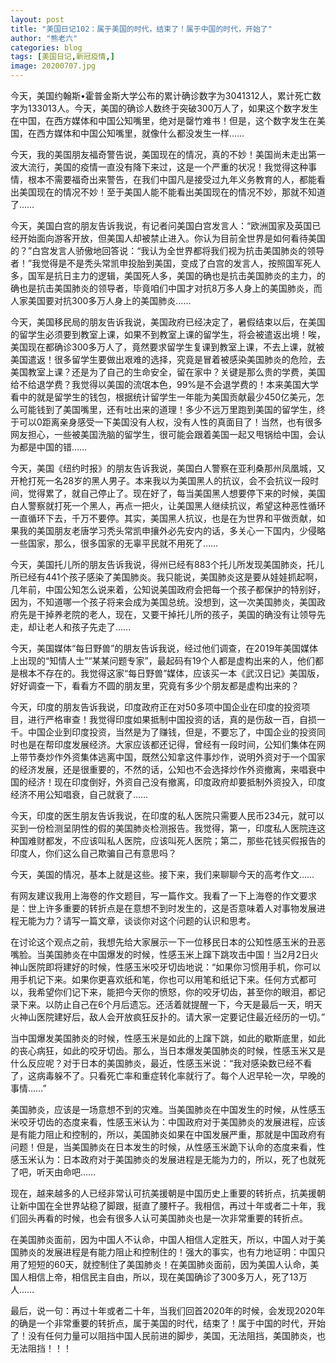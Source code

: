 ```yaml
---
layout: post
title: "美国日记102：属于美国的时代，结束了！属于中国的时代，开始了"
author: "熊老六"
categories: blog
tags: [美国日记,新冠疫情,]
image: 20200707.jpg
---
```

​​​​​​​​今天，美国约翰斯•霍普金斯大学公布的累计确诊数字为3041312人，累计死亡数字为133013人。今天，美国的确诊人数终于突破300万人了，如果这个数字发生在中国，在西方媒体和中国公知嘴里，绝对是罄竹难书！但是，这个数字发生在美国，在西方媒体和中国公知嘴里，就像什么都没发生一样……

今天，我的美国朋友福奇警告说，美国现在的情况，真的不妙！美国尚未走出第一波大流行，美国的疫情一直没有降下来过，这是一个严重的状况！我觉得这种事情，根本不需要福奇出来警告，在我们中国凡是接受过九年义务教育的人，都能看出美国现在的情况不妙！至于美国人能不能看出美国现在的情况不妙，那就不知道了……

今天，美国白宫的朋友告诉我说，有记者问美国白宫发言人：“欧洲国家及英国已经开始面向游客开放，但美国人却被禁止进入。你认为目前全世界是如何看待美国的？”白宫发言人骄傲地回答说：“我认为全世界都将我们视为抗击美国肺炎的领导者！”我觉得是不是秃头常凯申投胎到美国，变成了白宫的发言人，按照国军死人多，国军是抗日主力的逻辑，美国死人多，美国的确也是抗击美国肺炎的主力，的确也是抗击美国肺炎的领导者，毕竟咱们中国才对抗8万多人身上的美国肺炎，而人家美国要对抗300多万人身上的美国肺炎……

今天，美国移民局的朋友告诉我说，美国政府已经决定了，暑假结束以后，在美国的留学生必须要到教室上课，如果不到教室上课的留学生，将会被遣返出境！唉，美国现在都确诊300多万人了，竟然要求留学生复课到教室上课，不去上课，就被美国遣返！很多留学生要做出艰难的选择，究竟是冒着被感染美国肺炎的危险，去美国教室上课？还是为了自己的生命安全，留在家中？关键是那么贵的学费，美国给不给退学费？我觉得以美国的流氓本色，99%是不会退学费的！本来美国大学看中的就是留学生的钱包，根据统计留学生一年能为美国贡献最少450亿美元，怎么可能钱到了美国嘴里，还有吐出来的道理！多少不远万里跑到美国的留学生，终于可以0距离亲身感受一下美国没有人权，没有人性的真面目了！当然，也有很多网友担心，一些被美国洗脑的留学生，很可能会跟着美国一起又甩锅给中国，会认为都是中国的错……

今天，美国《纽约时报》的朋友告诉我说，美国白人警察在亚利桑那州凤凰城，又开枪打死一名28岁的黑人男子。本来我以为美国黑人的抗议，会不会抗议一段时间，觉得累了，就自己停止了。现在好了，每当美国黑人想要停下来的时候，美国白人警察就打死一个黑人，再点一把火，让美国黑人继续抗议，希望这种恶性循环一直循环下去，千万不要停。其实，美国黑人抗议，也是在为世界和平做贡献，如果我的美国朋友老唐学习秃头常凯申攘外必先安内的话，多关心一下国内，少侵略一些国家，那么，很多国家的无辜平民就不用死了……

今天，美国托儿所的朋友告诉我说，得州已经有883个托儿所发现美国肺炎，托儿所已经有441个孩子感染了美国肺炎。我只能说，美国肺炎这是要从娃娃抓起啊，几年前，中国公知怎么说来着，公知说美国政府会把每一个孩子都保护的特别好，因为，不知道哪一个孩子将来会成为美国总统。没想到，这一次美国肺炎，美国政府先是干掉养老院的老人，现在，又要干掉托儿所的孩子，美国的确没有让领导先走，却让老人和孩子先走了……

今天，美国媒体“每日野兽”的朋友告诉我说，经过他们调查，在2019年美国媒体上出现的“知情人士”“某某问题专家”，最起码有19个人都是虚构出来的人，他们都是根本不存在的。我觉得这家“每日野兽”媒体，应该买一本《武汉日记》美国版，好好调查一下，看看方不圆的朋友里，究竟有多少个朋友都是虚构出来的？

今天，印度的朋友告诉我说，印度政府正在对50多项中国企业在印度的投资项目，进行严格审查！我觉得印度如果抵制中国投资的话，真的是伤敌一百，自损一千。中国企业到印度投资，当然是为了赚钱，但是，不要忘了，中国企业的投资同时也是在帮印度发展经济。大家应该都还记得，曾经有一段时间，公知们集体在网上带节奏炒作外资集体逃离中国，既然公知拿这件事炒作，说明外资对于一个国家的经济发展，还是很重要的，不然的话，公知也不会选择炒作外资撤离，来唱衰中国的经济！现在印度倒好，外资自己没有撤离，印度政府却要抵制外资投入，印度经济不用公知唱衰，自己就衰了……

今天，印度的医生朋友告诉我说，在印度的私人医院只需要人民币234元，就可以买到一份检测呈阴性的假的美国肺炎检测报告。我觉得，第一，印度私人医院连这种国难财都发，不应该叫私人医院，应该叫死人医院；第二，那些花钱买假报告的印度人，你们这么自己欺骗自己有意思吗？

今天，美国的情况，基本上就是这些。接下来，我们来聊聊今天的高考作文……

有网友建议我用上海卷的作文题目，写一篇作文。我看了一下上海卷的作文要求是：世上许多重要的转折点是在意想不到时发生的，这是否意味着人对事物发展进程无能为力？请写一篇文章，谈谈你对这个问题的认识和思考。

在讨论这个观点之前，我想先给大家展示一下一位移民日本的公知性感玉米的丑恶嘴脸。当美国肺炎在中国爆发的时候，性感玉米上蹿下跳攻击中国！当2月2日火神山医院即将建好的时候，性感玉米咬牙切齿地说：“如果你习惯用手机，你可以用手机记下来。如果你更喜欢纸和笔，你也可以用笔和纸记下来。任何方式都可以，我希望你们记下来，能把今天你的愤怒，你的咬牙切齿，甚至你的眼泪，都记录下来。以防止自己在6个月后遗忘。还活着就提醒一下，今天是最后一天，明天火神山医院建好后，敌人会开放疯狂反扑的。请大家一定要记住最近经历的一切。”

当中国爆发美国肺炎的时候，性感玉米是如此的上蹿下跳，如此的歇斯底里，如此的丧心病狂，如此的咬牙切齿。那么，当日本爆发美国肺炎的时候，性感玉米又是什么反应呢？对于日本的美国肺炎，最近，性感玉米说：“我对感染数已经不看了，这病毒躲不了。只看死亡率和重症转化率就行了。每个人迟早轮一次，早晚的事情……”

美国肺炎，应该是一场意想不到的灾难。当美国肺炎在中国发生的时候，从性感玉米咬牙切齿的态度来看，性感玉米认为：中国政府对于美国肺炎的发展进程，应该是有能力阻止和控制的，所以，美国肺炎如果在中国发展严重，那就是中国政府有问题！但是，当美国肺炎在日本发生的时候，从性感玉米跪下认命的态度来看，性感玉米认为：日本政府对于美国肺炎的发展进程是无能为力的，所以，死了也就死了吧，听天由命吧……

现在，越来越多的人已经非常认可抗美援朝是中国历史上重要的转折点，抗美援朝让新中国在全世界站稳了脚跟，挺直了腰杆子。我相信，再过十年或者二十年，我们回头再看的时候，也会有很多人认可美国肺炎也是一次非常重要的转折点。

在美国肺炎面前，因为中国人不认命，中国人相信人定胜天，所以，中国人对于美国肺炎的发展进程是有能力阻止和控制住的！强大的事实，也有力地证明：中国只用了短短的60天，就控制住了美国肺炎！在美国肺炎面前，因为美国人认命，美国人相信上帝，相信民主自由，所以，现在美国确诊了300多万人，死了13万人……

最后，说一句：再过十年或者二十年，当我们回首2020年的时候，会发现2020年的确是一个非常重要的转折点，属于美国的时代，结束了！属于中国的时代，开始了！没有任何力量可以阻挡中国人民前进的脚步，美国，无法阻挡，美国肺炎，也无法阻挡！！！​​​​